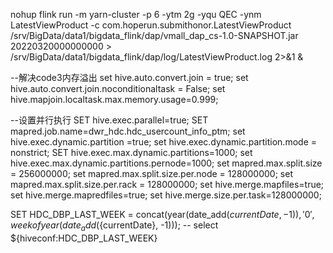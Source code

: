 nohup flink run -m yarn-cluster -p 6   -ytm 2g  -yqu QEC -ynm LatestViewProduct -c com.hoperun.submithonor.LatestViewProduct /srv/BigData/data1/bigdata_flink/dap/vmall_dap_cs-1.0-SNAPSHOT.jar 20220320000000000 > /srv/BigData/data1/bigdata_flink/dap/log/LatestViewProduct.log 2>&1 &




--解决code3内存溢出
set hive.auto.convert.join = true;
set hive.auto.convert.join.noconditionaltask = False;
set hive.mapjoin.localtask.max.memory.usage=0.999;

--设置并行执行
SET hive.exec.parallel=true;
SET mapred.job.name=dwr_hdc.hdc_usercount_info_ptm;
set hive.exec.dynamic.partition =true;
set hive.exec.dynamic.partition.mode = nonstrict;
SET hive.exec.max.dynamic.partitions=1000;
set hive.exec.max.dynamic.partitions.pernode=1000;
set mapred.max.split.size = 256000000;
set mapred.max.split.size.per.node = 128000000;
set mapred.max.split.size.per.rack = 128000000;
set hive.merge.mapfiles=true;
set hive.merge.mapredfiles=true;
set hive.merge.size.per.task=128000000;




SET HDC_DBP_LAST_WEEK = concat(year(date_add(${currentDate}, -1)), '0', weekofyear(date_add(${currentDate}, -1)));
-- select ${hiveconf:HDC_DBP_LAST_WEEK}
